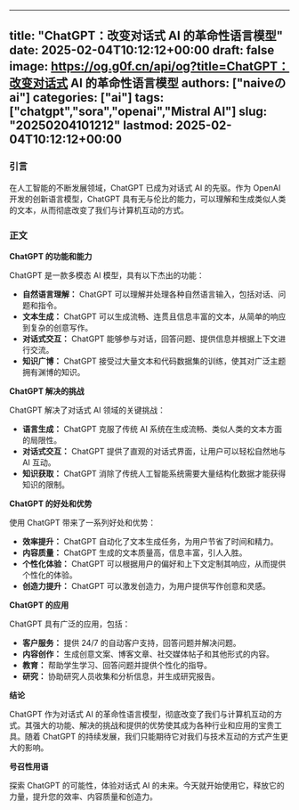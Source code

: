 
---
title: "ChatGPT：改变对话式 AI 的革命性语言模型"
date: 2025-02-04T10:12:12+00:00
draft: false
image: https://og.g0f.cn/api/og?title=ChatGPT：改变对话式 AI 的革命性语言模型
authors: ["naiveのai"]
categories: ["ai"]
tags: ["chatgpt","sora","openai","Mistral AI"]
slug: "20250204101212"
lastmod: 2025-02-04T10:12:12+00:00
---
### 引言

在人工智能的不断发展领域，ChatGPT 已成为对话式 AI 的先驱。作为 OpenAI 开发的创新语言模型，ChatGPT 具有无与伦比的能力，可以理解和生成类似人类的文本，从而彻底改变了我们与计算机互动的方式。

### 正文

**ChatGPT 的功能和能力**

ChatGPT 是一款多模态 AI 模型，具有以下杰出的功能：

- **自然语言理解：** ChatGPT 可以理解并处理各种自然语言输入，包括对话、问题和指令。
- **文本生成：** ChatGPT 可以生成流畅、连贯且信息丰富的文本，从简单的响应到复杂的创意写作。
- **对话式交互：** ChatGPT 能够参与对话，回答问题、提供信息并根据上下文进行交流。
- **知识广博：** ChatGPT 接受过大量文本和代码数据集的训练，使其对广泛主题拥有渊博的知识。

**ChatGPT 解决的挑战**

ChatGPT 解决了对话式 AI 领域的关键挑战：

- **语言生成：** ChatGPT 克服了传统 AI 系统在生成流畅、类似人类的文本方面的局限性。
- **对话式交互：** ChatGPT 提供了直观的对话式界面，让用户可以轻松自然地与 AI 互动。
- **知识获取：** ChatGPT 消除了传统人工智能系统需要大量结构化数据才能获得知识的限制。

**ChatGPT 的好处和优势**

使用 ChatGPT 带来了一系列好处和优势：

- **效率提升：** ChatGPT 自动化了文本生成任务，为用户节省了时间和精力。
- **内容质量：** ChatGPT 生成的文本质量高，信息丰富，引人入胜。
- **个性化体验：** ChatGPT 可以根据用户的偏好和上下文定制其响应，从而提供个性化的体验。
- **创造力提升：** ChatGPT 可以激发创造力，为用户提供写作创意和灵感。

**ChatGPT 的应用**

ChatGPT 具有广泛的应用，包括：

- **客户服务：** 提供 24/7 的自动客户支持，回答问题并解决问题。
- **内容创作：** 生成创意文案、博客文章、社交媒体帖子和其他形式的内容。
- **教育：** 帮助学生学习、回答问题并提供个性化的指导。
- **研究：** 协助研究人员收集和分析信息，并生成研究报告。

**结论**

ChatGPT 作为对话式 AI 的革命性语言模型，彻底改变了我们与计算机互动的方式。其强大的功能、解决的挑战和提供的优势使其成为各种行业和应用的宝贵工具。随着 ChatGPT 的持续发展，我们只能期待它对我们与技术互动的方式产生更大的影响。

**号召性用语**

探索 ChatGPT 的可能性，体验对话式 AI 的未来。今天就开始使用它，释放它的力量，提升您的效率、内容质量和创造力。